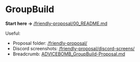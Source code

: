 ﻿# GroupBuild

**Start here →** [/friendly-proposal/00_README.md](/friendly-proposal/00_README.md)

Useful:
- Proposal folder: [/friendly-proposal/](/friendly-proposal/)
- Discord screenshots: [/friendly-proposal/discord-screens/](/friendly-proposal/discord-screens/)
- Breadcrumb: [ADVICEBOMB_GroupBuild-Proposal.md](/ADVICEBOMB_GroupBuild-Proposal.md)
